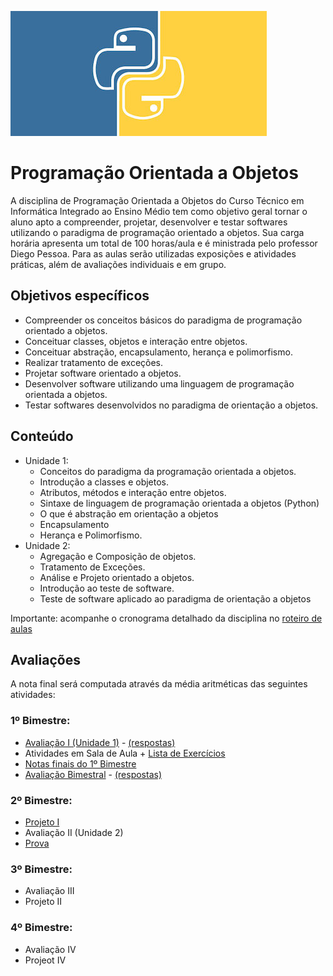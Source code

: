 ![Banner da disciplina](assets/logo.jpg)

# Programação Orientada a Objetos

A disciplina de Programação Orientada a Objetos do Curso Técnico em Informática Integrado ao Ensino Médio tem como objetivo geral tornar o aluno apto a compreender, projetar, desenvolver e testar softwares utilizando o paradigma de programação orientado a objetos. Sua carga horária apresenta um total de 100 horas/aula e é ministrada pelo professor Diego Pessoa. Para as aulas serão utilizadas exposições e atividades práticas, além de avaliações individuais e em grupo.

## Objetivos específicos
* Compreender os conceitos básicos do paradigma de programação orientado a objetos.
* Conceituar classes, objetos e interação entre objetos.
* Conceituar abstração, encapsulamento, herança e polimorfismo.
* Realizar tratamento de exceções.
* Projetar software orientado a objetos.
* Desenvolver software utilizando uma linguagem de programação orientada a objetos.
* Testar softwares desenvolvidos no paradigma de orientação a objetos.

## Conteúdo
- Unidade 1:
  * Conceitos do paradigma da programação orientada a objetos.
  * Introdução a classes e objetos.
  * Atributos, métodos e interação entre objetos.
  * Sintaxe de linguagem de programação orientada a objetos (Python)
  * O que é abstração em orientação a objetos
  * Encapsulamento
  * Herança e Polimorfismo.
- Unidade 2:
  * Agregação e Composição de objetos.
  * Tratamento de Exceções.
  * Análise e Projeto orientado a objetos.
  * Introdução ao teste de software.
  * Teste de software aplicado ao paradigma de orientação a objetos

Importante: acompanhe o cronograma detalhado da disciplina no [roteiro de aulas](docs/ROTEIRO.md)

## Avaliações

A nota final será computada através da média aritméticas das seguintes atividades:

### 1º Bimestre:
* [Avaliação I (Unidade 1)](assets/provas/prova-1/poo-avaliacao-1.pdf) -   [(respostas)](https://github.com/ifpb/intin-poo/tree/master/assets/provas/prova-1/)
* Atividades em Sala de Aula + [Lista de Exercícios](https://ifpb.github.io/intin-poo/assets/listas/LISTA-01.html)
* [Notas finais do 1º Bimestre](docs/intin-poo-notas.pdf)
* [Avaliação Bimestral](assets/provas/bimestral-1/poo-avaliacao-bimestral-1.pdf) -   [(respostas)](https://github.com/ifpb/intin-poo/tree/master/assets/provas/bimestral-1/respostas)

### 2º Bimestre:
* [Projeto I](assets/projetos/projeto1.md)
* Avaliação II (Unidade 2)
* [Prova](assets/provas/prova-2)

### 3º Bimestre:
* Avaliação III
* Projeto II

### 4º Bimestre:
* Avaliação IV
* Projeot IV
